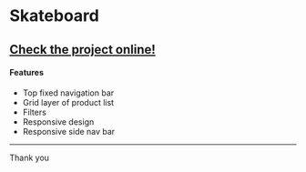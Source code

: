 # Skateboard
[Check the project online!](https://davidyoon1001.github.io/skateboard/)
---
#### Features
* Top fixed navigation bar
* Grid layer of product list
* Filters
* Responsive design
* Responsive side nav bar 

---

Thank you
